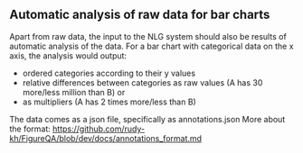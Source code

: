 ## Automatic analysis of raw data for bar charts

Apart from raw data, the input to the NLG system should also be results of automatic analysis of the data.
For a bar chart with categorical data on the x axis, the analysis would output: 
- ordered categories according to their y values
- relative differences between categories as raw values (A has 30 more/less million than B) or 
- as multipliers (A has 2 times more/less than B)

The data comes as a json file, specifically as annotations.json
More about the format: https://github.com/rudy-kh/FigureQA/blob/dev/docs/annotations_format.md
